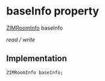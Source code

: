 


# baseInfo property







[ZIMRoomInfo](../../zego_uikit_prebuilt_live_audio_room/ZIMRoomInfo-class.md) baseInfo
  
_<span class="feature">read / write</span>_






## Implementation

```dart
ZIMRoomInfo baseInfo;
```







